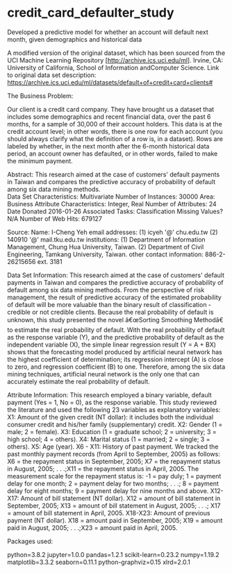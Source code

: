 # credit_card_defaulter_study
Developed a predictive model for whether an account will default next month, given demographics and historical data

A modified version of the original dataset, which has been sourced from the UCI Machine Learning Repository [http://archive.ics.uci.edu/ml]. Irvine, CA: University of California, School of Information andComputer Science.
Link to original data set description:
https://archive.ics.uci.edu/ml/datasets/default+of+credit+card+clients#

The Business Problem:

Our client is a credit card company. They have brought us a dataset that includes some demographics and recent financial data, over the past 6 months, for a sample of 30,000 of their account holders. This data is at the credit account level; in other words, there is one row for each account (you should always clarify what the definition of a row is, in a dataset). Rows are labeled by whether, in the next month after the 6-month historical data period, an account owner has defaulted, or in other words, failed to make the minimum payment.



Abstract: This research aimed at the case of customers' default payments in Taiwan and compares the predictive accuracy of probability of default among six data mining methods.	
Data Set Characteristics:  	Multivariate
Number of Instances:	30000
Area:	Business
Attribute Characteristics:	Integer, Real
Number of Attributes:	24
Date Donated	2016-01-26
Associated Tasks:	Classification
Missing Values?	N/A
Number of Web Hits:	679127


Source:
Name: I-Cheng Yeh
email addresses: (1) icyeh '@' chu.edu.tw (2) 140910 '@' mail.tku.edu.tw
institutions: (1) Department of Information Management, Chung Hua University, Taiwan. (2) Department of Civil Engineering, Tamkang University, Taiwan.
other contact information: 886-2-26215656 ext. 3181


Data Set Information:
This research aimed at the case of customers' default payments in Taiwan and compares the predictive accuracy of probability of default among six data mining methods. From the perspective of risk management, the result of predictive accuracy of the estimated probability of default will be more valuable than the binary result of classification - credible or not credible clients. Because the real probability of default is unknown, this study presented the novel â€œSorting Smoothing Methodâ€ to estimate the real probability of default. With the real probability of default as the response variable (Y), and the predictive probability of default as the independent variable (X), the simple linear regression result (Y = A + BX) shows that the forecasting model produced by artificial neural network has the highest coefficient of determination; its regression intercept (A) is close to zero, and regression coefficient (B) to one. Therefore, among the six data mining techniques, artificial neural network is the only one that can accurately estimate the real probability of default.


Attribute Information:
This research employed a binary variable, default payment (Yes = 1, No = 0), as the response variable. This study reviewed the literature and used the following 23 variables as explanatory variables:
X1: Amount of the given credit (NT dollar): it includes both the individual consumer credit and his/her family (supplementary) credit.
X2: Gender (1 = male; 2 = female).
X3: Education (1 = graduate school; 2 = university; 3 = high school; 4 = others).
X4: Marital status (1 = married; 2 = single; 3 = others).
X5: Age (year).
X6 - X11: History of past payment. We tracked the past monthly payment records (from April to September, 2005) as follows: X6 = the repayment status in September, 2005; X7 = the repayment status in August, 2005; . . .;X11 = the repayment status in April, 2005. The measurement scale for the repayment status is: -1 = pay duly; 1 = payment delay for one month; 2 = payment delay for two months; . . .; 8 = payment delay for eight months; 9 = payment delay for nine months and above.
X12-X17: Amount of bill statement (NT dollar). X12 = amount of bill statement in September, 2005; X13 = amount of bill statement in August, 2005; . . .; X17 = amount of bill statement in April, 2005.
X18-X23: Amount of previous payment (NT dollar). X18 = amount paid in September, 2005; X19 = amount paid in August, 2005; . . .;X23 = amount paid in April, 2005.

Packages used:

python=3.8.2
jupyter=1.0.0
pandas=1.2.1
scikit-learn=0.23.2
numpy=1.19.2
matplotlib=3.3.2
seaborn=0.11.1
python-graphviz=0.15
xlrd=2.0.1

